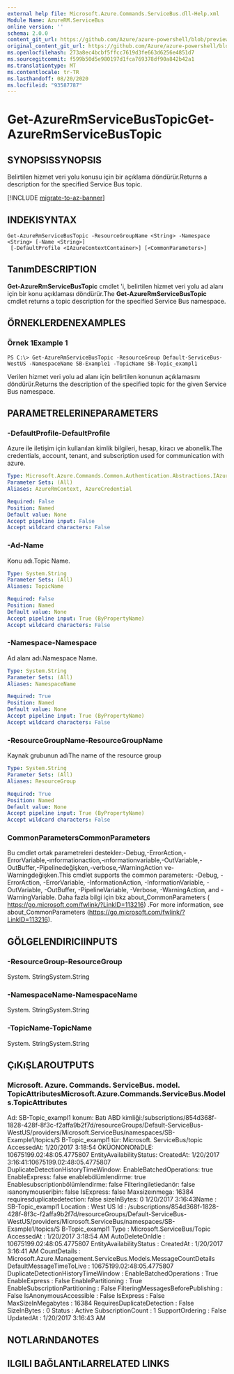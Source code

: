 ```yaml
---
external help file: Microsoft.Azure.Commands.ServiceBus.dll-Help.xml
Module Name: AzureRM.ServiceBus
online version: ''
schema: 2.0.0
content_git_url: https://github.com/Azure/azure-powershell/blob/preview/src/ResourceManager/ServiceBus/Commands.ServiceBus/help/Get-AzureRmServiceBusTopic.md
original_content_git_url: https://github.com/Azure/azure-powershell/blob/preview/src/ResourceManager/ServiceBus/Commands.ServiceBus/help/Get-AzureRmServiceBusTopic.md
ms.openlocfilehash: 273a8ec4bcbf5ffcc7619d3fe663d6256e4851d7
ms.sourcegitcommit: f599b50d5e980197d1fca769378df90a842b42a1
ms.translationtype: MT
ms.contentlocale: tr-TR
ms.lasthandoff: 08/20/2020
ms.locfileid: "93587787"
---
```

# <span data-ttu-id="349e2-101">Get-AzureRmServiceBusTopic</span><span class="sxs-lookup"><span data-stu-id="349e2-101">Get-AzureRmServiceBusTopic</span></span>

## <span data-ttu-id="349e2-102">SYNOPSIS</span><span class="sxs-lookup"><span data-stu-id="349e2-102">SYNOPSIS</span></span>
<span data-ttu-id="349e2-103">Belirtilen hizmet veri yolu konusu için bir açıklama döndürür.</span><span class="sxs-lookup"><span data-stu-id="349e2-103">Returns a description for the specified Service Bus topic.</span></span>

[!INCLUDE [migrate-to-az-banner](../../includes/migrate-to-az-banner.md)]

## <span data-ttu-id="349e2-104">INDEKI</span><span class="sxs-lookup"><span data-stu-id="349e2-104">SYNTAX</span></span>

```
Get-AzureRmServiceBusTopic -ResourceGroupName <String> -Namespace <String> [-Name <String>]
 [-DefaultProfile <IAzureContextContainer>] [<CommonParameters>]
```

## <span data-ttu-id="349e2-105">Tanım</span><span class="sxs-lookup"><span data-stu-id="349e2-105">DESCRIPTION</span></span>
<span data-ttu-id="349e2-106">**Get-AzureRmServiceBusTopic** cmdlet 'i, belirtilen hizmet veri yolu ad alanı için bir konu açıklaması döndürür.</span><span class="sxs-lookup"><span data-stu-id="349e2-106">The **Get-AzureRmServiceBusTopic** cmdlet returns a topic description for the specified Service Bus namespace.</span></span>

## <span data-ttu-id="349e2-107">ÖRNEKLERDEN</span><span class="sxs-lookup"><span data-stu-id="349e2-107">EXAMPLES</span></span>

### <span data-ttu-id="349e2-108">Örnek 1</span><span class="sxs-lookup"><span data-stu-id="349e2-108">Example 1</span></span>
```
PS C:\> Get-AzureRmServiceBusTopic -ResourceGroup Default-ServiceBus-WestUS -NamespaceName SB-Example1 -TopicName SB-Topic_exampl1
```

<span data-ttu-id="349e2-109">Verilen hizmet veri yolu ad alanı için belirtilen konunun açıklamasını döndürür.</span><span class="sxs-lookup"><span data-stu-id="349e2-109">Returns the description of the specified topic for the given Service Bus namespace.</span></span>

## <span data-ttu-id="349e2-110">PARAMETRELERINE</span><span class="sxs-lookup"><span data-stu-id="349e2-110">PARAMETERS</span></span>

### <span data-ttu-id="349e2-111">-DefaultProfile</span><span class="sxs-lookup"><span data-stu-id="349e2-111">-DefaultProfile</span></span>
<span data-ttu-id="349e2-112">Azure ile iletişim için kullanılan kimlik bilgileri, hesap, kiracı ve abonelik.</span><span class="sxs-lookup"><span data-stu-id="349e2-112">The credentials, account, tenant, and subscription used for communication with azure.</span></span>

```yaml
Type: Microsoft.Azure.Commands.Common.Authentication.Abstractions.IAzureContextContainer
Parameter Sets: (All)
Aliases: AzureRmContext, AzureCredential

Required: False
Position: Named
Default value: None
Accept pipeline input: False
Accept wildcard characters: False
```

### <span data-ttu-id="349e2-113">-Ad</span><span class="sxs-lookup"><span data-stu-id="349e2-113">-Name</span></span>
<span data-ttu-id="349e2-114">Konu adı.</span><span class="sxs-lookup"><span data-stu-id="349e2-114">Topic Name.</span></span>

```yaml
Type: System.String
Parameter Sets: (All)
Aliases: TopicName

Required: False
Position: Named
Default value: None
Accept pipeline input: True (ByPropertyName)
Accept wildcard characters: False
```

### <span data-ttu-id="349e2-115">-Namespace</span><span class="sxs-lookup"><span data-stu-id="349e2-115">-Namespace</span></span>
<span data-ttu-id="349e2-116">Ad alanı adı.</span><span class="sxs-lookup"><span data-stu-id="349e2-116">Namespace Name.</span></span>

```yaml
Type: System.String
Parameter Sets: (All)
Aliases: NamespaceName

Required: True
Position: Named
Default value: None
Accept pipeline input: True (ByPropertyName)
Accept wildcard characters: False
```

### <span data-ttu-id="349e2-117">-ResourceGroupName</span><span class="sxs-lookup"><span data-stu-id="349e2-117">-ResourceGroupName</span></span>
<span data-ttu-id="349e2-118">Kaynak grubunun adı</span><span class="sxs-lookup"><span data-stu-id="349e2-118">The name of the resource group</span></span>

```yaml
Type: System.String
Parameter Sets: (All)
Aliases: ResourceGroup

Required: True
Position: Named
Default value: None
Accept pipeline input: True (ByPropertyName)
Accept wildcard characters: False
```

### <span data-ttu-id="349e2-119">CommonParameters</span><span class="sxs-lookup"><span data-stu-id="349e2-119">CommonParameters</span></span>
<span data-ttu-id="349e2-120">Bu cmdlet ortak parametreleri destekler:-Debug,-ErrorAction,-ErrorVariable,-ınformationaction,-ınformationvariable,-OutVariable,-OutBuffer,-Pipelinedeğişken,-verbose,-WarningAction ve-Warningdeğişken.</span><span class="sxs-lookup"><span data-stu-id="349e2-120">This cmdlet supports the common parameters: -Debug, -ErrorAction, -ErrorVariable, -InformationAction, -InformationVariable, -OutVariable, -OutBuffer, -PipelineVariable, -Verbose, -WarningAction, and -WarningVariable.</span></span> <span data-ttu-id="349e2-121">Daha fazla bilgi için bkz about_CommonParameters ( https://go.microsoft.com/fwlink/?LinkID=113216) .</span><span class="sxs-lookup"><span data-stu-id="349e2-121">For more information, see about_CommonParameters (https://go.microsoft.com/fwlink/?LinkID=113216).</span></span>

## <span data-ttu-id="349e2-122">GÖLGELENDIRICI</span><span class="sxs-lookup"><span data-stu-id="349e2-122">INPUTS</span></span>

### <span data-ttu-id="349e2-123">-ResourceGroup</span><span class="sxs-lookup"><span data-stu-id="349e2-123">-ResourceGroup</span></span>
 <span data-ttu-id="349e2-124">System. String</span><span class="sxs-lookup"><span data-stu-id="349e2-124">System.String</span></span>
 

### <span data-ttu-id="349e2-125">-NamespaceName</span><span class="sxs-lookup"><span data-stu-id="349e2-125">-NamespaceName</span></span>
 <span data-ttu-id="349e2-126">System. String</span><span class="sxs-lookup"><span data-stu-id="349e2-126">System.String</span></span>
 

### <span data-ttu-id="349e2-127">-TopicName</span><span class="sxs-lookup"><span data-stu-id="349e2-127">-TopicName</span></span>
 <span data-ttu-id="349e2-128">System. String</span><span class="sxs-lookup"><span data-stu-id="349e2-128">System.String</span></span>

## <span data-ttu-id="349e2-129">ÇıKıŞLAR</span><span class="sxs-lookup"><span data-stu-id="349e2-129">OUTPUTS</span></span>

### <span data-ttu-id="349e2-130">Microsoft. Azure. Commands. ServiceBus. model. TopicAttributes</span><span class="sxs-lookup"><span data-stu-id="349e2-130">Microsoft.Azure.Commands.ServiceBus.Models.TopicAttributes</span></span>
<span data-ttu-id="349e2-131">Ad: SB-Topic_exampl1 konum: Batı ABD kimliği:/subscriptions/854d368f-1828-428f-8f3c-f2affa9b2f7d/resourceGroups/Default-ServiceBus-WestUS/providers/Microsoft.ServiceBus/namespaces/SB-Example1/topics/S B-Topic_exampl1 tür: Microsoft. ServiceBus/topic AccessedAt: 1/20/2017 3:18:54 ÖKÜONONONıDLE: 10675199.02:48:05.4775807 EntityAvailabilityStatus: CreatedAt: 1/20/2017 3:16:41:10675199.02:48:05.4775807 DuplicateDetectionHistoryTimeWindow: EnableBatchedOperations: true EnableExpress: false enablebölümlendirme: true Enablesubscriptionbölümlendirme: false Filteringiletiedanör: false ısanonymouseriþin: false IsExpress: false Maxsizeınmega: 16384 requiresduplicatedetection: false sizeInBytes: 0 1/20/2017 3:16:43</span><span class="sxs-lookup"><span data-stu-id="349e2-131">Name                                : SB-Topic_exampl1 Location                            : West US Id                                  : /subscriptions/854d368f-1828-428f-8f3c-f2affa9b2f7d/resourceGroups/Default-ServiceBus-WestUS/providers/Microsoft.ServiceBus/namespaces/SB-Example1/topics/S B-Topic_exampl1 Type                                : Microsoft.ServiceBus/Topic AccessedAt                          : 1/20/2017 3:18:54 AM AutoDeleteOnIdle                    : 10675199.02:48:05.4775807 EntityAvailabilityStatus            : CreatedAt                           : 1/20/2017 3:16:41 AM CountDetails                        : Microsoft.Azure.Management.ServiceBus.Models.MessageCountDetails DefaultMessageTimeToLive            : 10675199.02:48:05.4775807 DuplicateDetectionHistoryTimeWindow : EnableBatchedOperations             : True EnableExpress                       : False EnablePartitioning                  : True EnableSubscriptionPartitioning      : False FilteringMessagesBeforePublishing   : False IsAnonymousAccessible               : False IsExpress                           : False MaxSizeInMegabytes                  : 16384 RequiresDuplicateDetection          : False SizeInBytes                         : 0 Status                              : Active SubscriptionCount                   : 1 SupportOrdering                     : False UpdatedAt                           : 1/20/2017 3:16:43 AM</span></span>

## <span data-ttu-id="349e2-132">NOTLARıNDA</span><span class="sxs-lookup"><span data-stu-id="349e2-132">NOTES</span></span>

## <span data-ttu-id="349e2-133">ILGILI BAĞLANTıLAR</span><span class="sxs-lookup"><span data-stu-id="349e2-133">RELATED LINKS</span></span>

